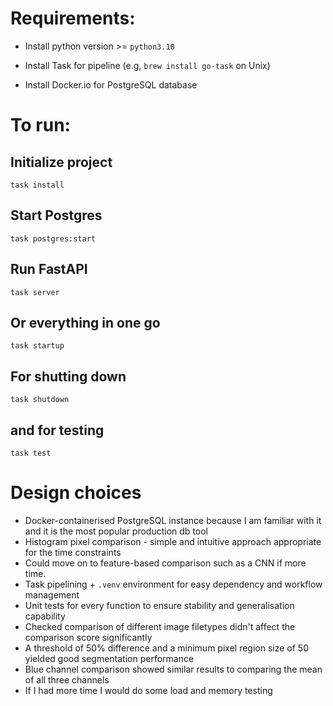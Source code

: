 # Requirements:

- Install python version >= `python3.10`

- Install Task for pipeline (e.g, `brew install go-task` on Unix)

- Install Docker.io for PostgreSQL database

# To run:
## Initialize project

`task install`

## Start Postgres

`task postgres:start`

## Run FastAPI

`task server`

## Or everything in one go

`task startup`

## For shutting down

`task shutdown`

## and for testing

`task test`

# Design choices

- Docker-containerised PostgreSQL instance because I am familiar with it and it is the most popular production db tool
- Histogram pixel comparison - simple and intuitive approach appropriate for the time constraints
- Could move on to feature-based comparison such as a CNN if more time.
- Task pipelining + `.venv` environment for easy dependency and workflow management
- Unit tests for every function to ensure stability and generalisation capability
- Checked comparison of different image filetypes didn't affect the comparison score significantly
- A threshold of 50% difference and a minimum pixel region size of 50 yielded good segmentation performance
- Blue channel comparison showed similar results to comparing the mean of all three channels
- If I had more time I would do some load and memory testing